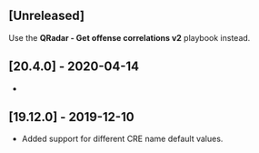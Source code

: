 ## [Unreleased]
Use the **QRadar - Get offense correlations v2** playbook instead.

## [20.4.0] - 2020-04-14
-


## [19.12.0] - 2019-12-10
- Added support for different CRE name default values.
